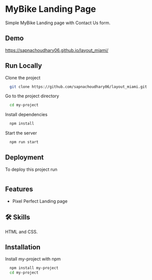 
# MyBike Landing Page

Simple MyBike Landing page with Contact Us form.

## Demo

https://sapnachoudhary06.github.io/layout_miami/

## Run Locally

Clone the project

```bash
  git clone https://github.com/sapnachoudhary06/layout_miami.git
```

Go to the project directory

```bash
  cd my-project
```

Install dependencies

```bash
  npm install
```

Start the server

```bash
  npm run start
```


## Deployment

To deploy this project run

```bash

```


## Features

- Pixel Perfect Landing page

## 🛠 Skills
HTML and CSS.


## Installation

Install my-project with npm

```bash
  npm install my-project
  cd my-project
```
